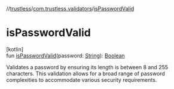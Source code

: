 //[trustless](../../index.md)/[com.trustless.validators](index.md)/[isPasswordValid](is-password-valid.md)

# isPasswordValid

[kotlin]\
fun [isPasswordValid](is-password-valid.md)(password: [String](https://kotlinlang.org/api/latest/jvm/stdlib/kotlin/-string/index.html)): [Boolean](https://kotlinlang.org/api/latest/jvm/stdlib/kotlin/-boolean/index.html)

Validates a password by ensuring its length is between 8 and 255 characters. This validation allows for a broad range of password complexities to accommodate various security requirements.
